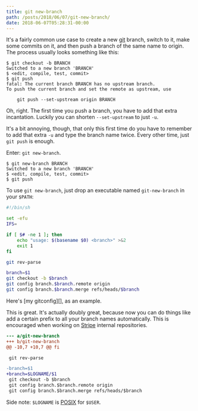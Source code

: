 ```yaml
---
title: git new-branch
path: /posts/2018/06/07/git-new-branch/
date: 2018-06-07T05:28:31-00:00
---
```


It's a fairly common use case to create a new [git][] branch, switch to it,
make some commits on it, and then push a branch of the same name to origin. The
process usually looks something like this:

```
$ git checkout -b BRANCH
Switched to a new branch 'BRANCH'
$ <edit, compile, test, commit>
$ git push
fatal: The current branch BRANCH has no upstream branch.
To push the current branch and set the remote as upstream, use

    git push --set-upstream origin BRANCH
```

Oh, right. The first time you push a branch, you have to add that extra
incantation. Luckily you can shorten `--set-upstream` to just `-u`.

It's a bit annoying, though, that only this first time do you have to remember
to add that extra `-u` and type the branch name twice. Every other time, just
`git push` is enough.

Enter: `git new-branch`.

```
$ git new-branch BRANCH
Switched to a new branch 'BRANCH'
$ <edit, compile, test, commit>
$ git push
```

To use `git new-branch`, just drop an executable named `git-new-branch` in your
`$PATH`:

```bash
#!/bin/sh

set -efu
IFS=

if [ $# -ne 1 ]; then
    echo "usage: $(basename $0) <branch>" >&2
	exit 1
fi

git rev-parse

branch=$1
git checkout -b $branch
git config branch.$branch.remote origin
git config branch.$branch.merge refs/heads/$branch
```

Here's [my gitconfig][], as an example.

This is great. It's actually doubly great, because now you can do things like
add a certain prefix to all your branch names automatically. This is encouraged
when working on [Stripe][] internal repositories.

```diff
--- a/git-new-branch
+++ b/git-new-branch
@@ -10,7 +10,7 @@ fi

 git rev-parse

-branch=$1
+branch=$LOGNAME/$1
 git checkout -b $branch
 git config branch.$branch.remote origin
 git config branch.$branch.merge refs/heads/$branch
```

Side note: `$LOGNAME` is [POSIX][] for `$USER`.

[git]: https://git-scm.com
[Stripe]: https://stripe.com
[POSIX]: http://pubs.opengroup.org/onlinepubs/9699919799/
